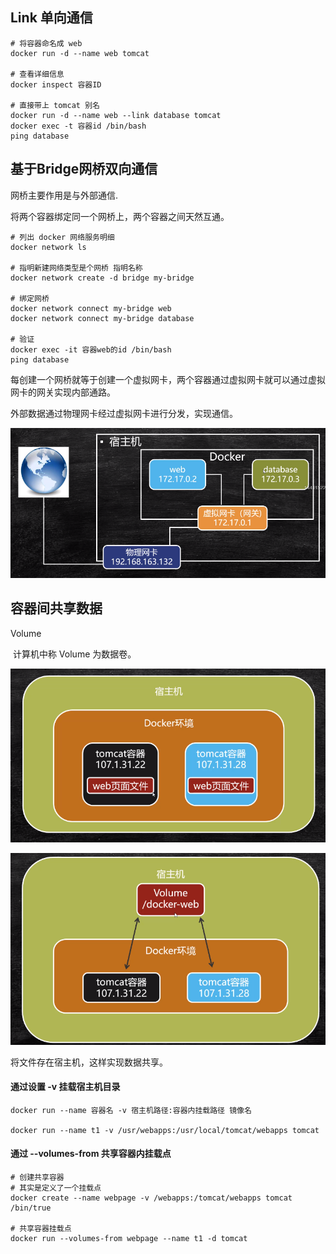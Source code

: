 ## Link 单向通信

```shell
# 将容器命名成 web
docker run -d --name web tomcat

# 查看详细信息
docker inspect 容器ID

# 直接带上 tomcat 别名
docker run -d --name web --link database tomcat
docker exec -t 容器id /bin/bash
ping database
```



## 基于Bridge网桥双向通信

网桥主要作用是与外部通信.

将两个容器绑定同一个网桥上，两个容器之间天然互通。

```shell
# 列出 docker 网络服务明细
docker network ls

# 指明新建网络类型是个网桥 指明名称
docker network create -d bridge my-bridge

# 绑定网桥
docker network connect my-bridge web
docker network connect my-bridge database

# 验证
docker exec -it 容器web的id /bin/bash
ping database
```

每创建一个网桥就等于创建一个虚拟网卡，两个容器通过虚拟网卡就可以通过虚拟网卡的网关实现内部通路。

外部数据通过物理网卡经过虚拟网卡进行分发，实现通信。

![image-20210426230942073](容器间通信.assets/image-20210426230942073.png)



## 容器间共享数据

Volume

​		计算机中称 Volume 为数据卷。

![image-20210426231318764](容器间通信.assets/image-20210426231318764.png)

![image-20210426231353472](容器间通信.assets/image-20210426231353472.png)

将文件存在宿主机，这样实现数据共享。



#### 通过设置 -v 挂载宿主机目录

```shell
docker run --name 容器名 -v 宿主机路径:容器内挂载路径 镜像名

docker run --name t1 -v /usr/webapps:/usr/local/tomcat/webapps tomcat
```

#### 通过 --volumes-from 共享容器内挂载点

```shell
# 创建共享容器
# 其实是定义了一个挂载点
docker create --name webpage -v /webapps:/tomcat/webapps tomcat /bin/true

# 共享容器挂载点
docker run --volumes-from webpage --name t1 -d tomcat
```

